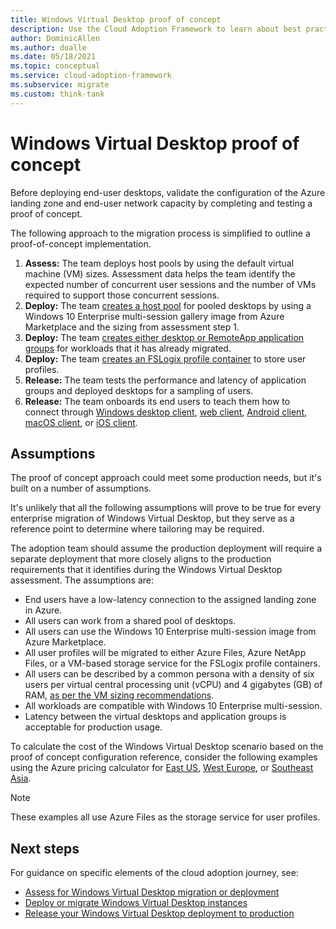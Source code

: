 ```yaml
---
title: Windows Virtual Desktop proof of concept
description: Use the Cloud Adoption Framework to learn about best practices for completing and testing a Windows Virtual Desktop proof of concept.
author: DominicAllen
ms.author: doalle
ms.date: 05/18/2021
ms.topic: conceptual
ms.service: cloud-adoption-framework
ms.subservice: migrate
ms.custom: think-tank
---
```


# Windows Virtual Desktop proof of concept

Before deploying end-user desktops, validate the configuration of the Azure landing zone and end-user network capacity by completing and testing a proof of concept.

The following approach to the migration process is simplified to outline a proof-of-concept implementation.

1. **Assess:** The team deploys host pools by using the default virtual machine (VM) sizes. Assessment data helps the team identify the expected number of concurrent user sessions and the number of VMs required to support those concurrent sessions.
2. **Deploy:** The team [creates a host pool](/azure/virtual-desktop/create-host-pools-azure-marketplace) for pooled desktops by using a Windows 10 Enterprise multi-session gallery image from Azure Marketplace and the sizing from assessment step 1.
3. **Deploy:** The team [creates either desktop or RemoteApp application groups](/azure/virtual-desktop/manage-app-groups#create-a-remoteapp-group) for workloads that it has already migrated.
4. **Deploy:** The team [creates an FSLogix profile container](/azure/virtual-desktop/create-host-pools-user-profile) to store user profiles.
5. **Release:** The team tests the performance and latency of application groups and deployed desktops for a sampling of users.
6. **Release:** The team onboards its end users to teach them how to connect through [Windows desktop client](/azure/virtual-desktop/connect-windows-7-10), [web client](/azure/virtual-desktop/connect-web), [Android client](/azure/virtual-desktop/connect-android), [macOS client](/azure/virtual-desktop/connect-macos), or [iOS client](/azure/virtual-desktop/connect-ios).

## Assumptions

The proof of concept approach could meet some production needs, but it's built on a number of assumptions.

It's unlikely that all the following assumptions will prove to be true for every enterprise migration of Windows Virtual Desktop, but they serve as a reference point to determine where tailoring may be required.

The adoption team should assume the production deployment will require a separate deployment that more closely aligns to the production requirements that it identifies during the Windows Virtual Desktop assessment. The assumptions are:

- End users have a low-latency connection to the assigned landing zone in Azure.
- All users can work from a shared pool of desktops.
- All users can use the Windows 10 Enterprise multi-session image from Azure Marketplace.
- All user profiles will be migrated to either Azure Files, Azure NetApp Files, or a VM-based storage service for the FSLogix profile containers.
- All users can be described by a common persona with a density of six users per virtual central processing unit (vCPU) and 4&nbsp;gigabytes (GB) of RAM, [as per the VM sizing recommendations](/windows-server/remote/remote-desktop-services/virtual-machine-recs#multi-session-recommendations).
- All workloads are compatible with Windows 10 Enterprise multi-session.
- Latency between the virtual desktops and application groups is acceptable for production usage.

To calculate the cost of the Windows Virtual Desktop scenario based on the proof of concept configuration reference, consider the following examples using the Azure pricing calculator for [East US](https://azure.com/e/448606254c9a44f88798892bb8e0ef3c), [West Europe](https://azure.com/e/61a376d5f5a641e8ac31d1884ade9e55), or [Southeast Asia](https://azure.com/e/7cf555068922461587d0aa99a476f926).
> [!NOTE]
> These examples all use Azure Files as the storage service for user profiles.

## Next steps

For guidance on specific elements of the cloud adoption journey, see:

- [Assess for Windows Virtual Desktop migration or deployment](./migrate-assess.md)
- [Deploy or migrate Windows Virtual Desktop instances](./migrate-deploy.md)
- [Release your Windows Virtual Desktop deployment to production](./migrate-release.md)
